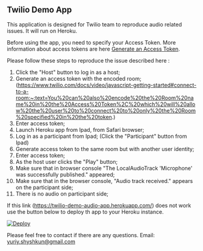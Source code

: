Twilio Demo App
------------------

This application is designed for Twilio team to reproduce audio related issues. It will run on Heroku.

Before using the app, you need to specify your Access Token. More information about access tokens are here [Generate an Access Token](https://www.twilio.com/docs/video/javascript-getting-started#3-generate-an-access-token).

Please follow these steps to reproduce the issue described here :

1. Click the "Host" button to log in as a host;
2. Generate an access token with the encoded room;(https://www.twilio.com/docs/video/javascript-getting-started#connect-to-a-room:~:text=You%20can%20also%20encode%20the%20Room%20name%20in%20the%20Access%20Token%2C%20which%20will%20allow%20the%20user%20to%20connect%20to%20only%20the%20Room%20specified%20in%20the%20token.)
3. Enter access token;
4. Launch Heroku app from Ipad, from Safari browser;
5. Log in as a participant from Ipad; (Click the "Participant" button from Ipad)
6. Generate access token to the same room but with another user identity;
7. Enter access token;
8. As the host user clicks the "Play" button;
9. Make sure that in browser console "The LocalAudioTrack 'Microphone' was successfully published." appeared;
10. Make sure that in the browser console, "Audio track received." appears on the participant side;
11. There is no audio on participant side;

If this link (https://twilio-demo-audio-app.herokuapp.com/) does not work use the button below to deploy th app to your Heroku instance.

<a href="https://heroku.com/deploy">
  <img src="https://www.herokucdn.com/deploy/button.svg" alt="Deploy">
</a>

Please feel free to contact if there are any questions.
Email: yuriy.shyshkun@gmail.com
